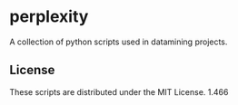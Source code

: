 perplexity
==========

A collection of python scripts used in datamining projects.

License
-------

These scripts are distributed under the MIT License.
1.466

